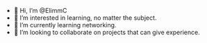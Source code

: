- 👋 Hi, I’m @ElimmC
- 👀 I’m interested in learning, no matter the subject.
- 🌱 I’m currently learning networking.
- 💞️ I’m looking to collaborate on projects that can give experience.

<!---
ElimmC/ElimmC is a ✨ special ✨ repository because its `README.md` (this file) appears on your GitHub profile.
You can click the Preview link to take a look at your changes.
--->
